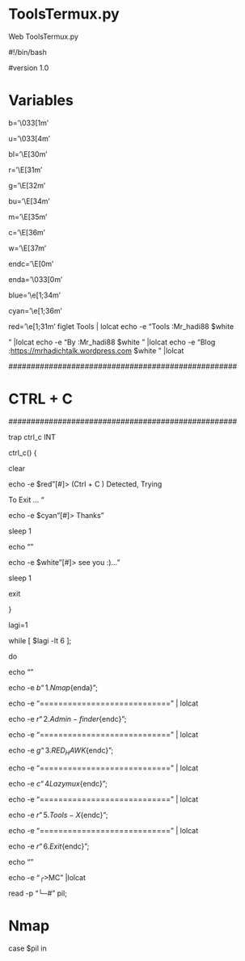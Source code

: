 # ToolsTermux.py
Web ToolsTermux.py

#!/bin/bash

#version 1.0

# Variables

b=’\033[1m’

u=’\033[4m’

bl=’\E[30m’

r=’\E[31m’

g=’\E[32m’

bu=’\E[34m’

m=’\E[35m’

c=’\E[36m’

w=’\E[37m’

endc=’\E[0m’

enda=’\033[0m’

blue=’\e[1;34m’

cyan=’\e[1;36m’

red=’\e[1;31m’
figlet Tools | lolcat
echo -e “Tools :Mr_hadi88 $white

” |lolcat
echo -e “By :Mr_hadi88 $white ” |lolcat
echo -e “Blog :https://mrhadichtalk.wordpress.com
$white ” |lolcat

###################################################

# CTRL + C

###################################################

trap ctrl_c INT

ctrl_c() {

clear

echo -e $red”[#]> (Ctrl + C ) Detected, Trying

To Exit … “

echo -e $cyan”[#]> Thanks”

sleep 1

echo “”

echo -e $white”[#]> see you :)…”

sleep 1

exit

}

lagi=1

while [ $lagi -lt 6 ];

do

echo “”

echo -e $b “1. Nmap${enda}”;

echo -e “============================” | lolcat

echo -e $r “2. Admin-finder${endc}”;

echo -e “============================” | lolcat

echo -e $g “3. RED_HAWK${endc}”;

echo -e “============================” | lolcat

echo -e $c “4 Lazymux${endc}”;

echo -e “============================” | lolcat

echo -e $r”5. Tools-X${endc}”;

echo -e “============================” | lolcat

echo -e $r “6. Exit${endc}”;

echo “”

echo -e “╭>MC” |lolcat

read -p “╰─#” pil;

# Nmap

case $pil in

